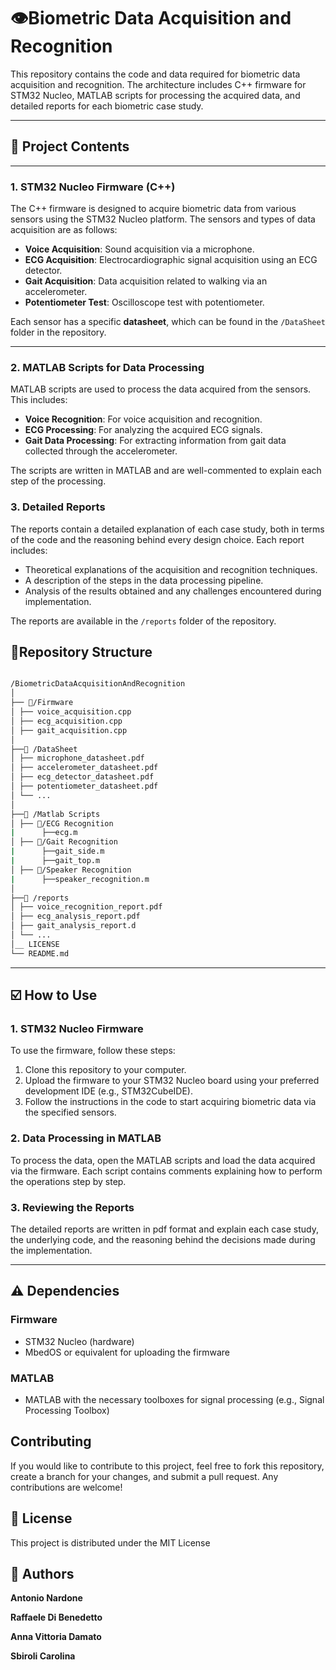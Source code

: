 # 👁️Biometric Data Acquisition and Recognition

This repository contains the code and data required for biometric data acquisition and recognition. The architecture includes C++ firmware for STM32 Nucleo, MATLAB scripts for processing the acquired data, and detailed reports for each biometric case study.

---

## 🚀 Project Contents

---

### 1. STM32 Nucleo Firmware (C++)
The C++ firmware is designed to acquire biometric data from various sensors using the STM32 Nucleo platform. The sensors and types of data acquisition are as follows:
- **Voice Acquisition**: Sound acquisition via a microphone.
- **ECG Acquisition**: Electrocardiographic signal acquisition using an ECG detector.
- **Gait Acquisition**: Data acquisition related to walking via an accelerometer.
- **Potentiometer Test**: Oscilloscope test with potentiometer.

Each sensor has a specific **datasheet**, which can be found in the `/DataSheet` folder in the repository.

---

### 2. MATLAB Scripts for Data Processing
MATLAB scripts are used to process the data acquired from the sensors. This includes:
- **Voice Recognition**: For voice acquisition and recognition.
- **ECG Processing**: For analyzing the acquired ECG signals.
- **Gait Data Processing**: For extracting information from gait data collected through the accelerometer.

The scripts are written in MATLAB and are well-commented to explain each step of the processing.

### 3. Detailed Reports
The reports contain a detailed explanation of each case study, both in terms of the code and the reasoning behind every design choice. Each report includes:
- Theoretical explanations of the acquisition and recognition techniques.
- A description of the steps in the data processing pipeline.
- Analysis of the results obtained and any challenges encountered during implementation.

The reports are available in the `/reports` folder of the repository.

## 📁Repository Structure

```bash

/BiometricDataAcquisitionAndRecognition
│
├── 📁/Firmware
│ ├── voice_acquisition.cpp
│ ├── ecg_acquisition.cpp
│ ├── gait_acquisition.cpp
│ 
├──📁 /DataSheet
│ ├── microphone_datasheet.pdf
│ ├── accelerometer_datasheet.pdf
│ ├── ecg_detector_datasheet.pdf
│ ├── potentiometer_datasheet.pdf
│ └── ...
│
├──📁 /Matlab Scripts
│ ├── 📁/ECG Recognition
|      ├──ecg.m
│ ├── 📁/Gait Recognition
|      ├──gait_side.m
|      ├──gait_top.m
│ ├── 📁/Speaker Recognition
|      ├──speaker_recognition.m
│
├──📁 /reports
│ ├── voice_recognition_report.pdf
│ ├── ecg_analysis_report.pdf
│ ├── gait_analysis_report.d
│ └── ...
│__ LICENSE
└── README.md

```
---

## ☑️ How to Use

### 1. STM32 Nucleo Firmware
To use the firmware, follow these steps:
1. Clone this repository to your computer.
2. Upload the firmware to your STM32 Nucleo board using your preferred development IDE (e.g., STM32CubeIDE).
3. Follow the instructions in the code to start acquiring biometric data via the specified sensors.

### 2. Data Processing in MATLAB
To process the data, open the MATLAB scripts and load the data acquired via the firmware. Each script contains comments explaining how to perform the operations step by step.

### 3. Reviewing the Reports
The detailed reports are written in pdf format and explain each case study, the underlying code, and the reasoning behind the decisions made during the implementation.

---

## ⚠️ Dependencies

### Firmware
- STM32 Nucleo (hardware)
- MbedOS or equivalent for uploading the firmware

### MATLAB
- MATLAB with the necessary toolboxes for signal processing (e.g., Signal Processing Toolbox)

## Contributing

If you would like to contribute to this project, feel free to fork this repository, create a branch for your changes, and submit a pull request. Any contributions are welcome!

## 🪪 License

This project is distributed under the MIT License

## 👤 Authors
**Antonio Nardone**

**Raffaele Di Benedetto**

**Anna Vittoria Damato**

**Sbiroli Carolina**

